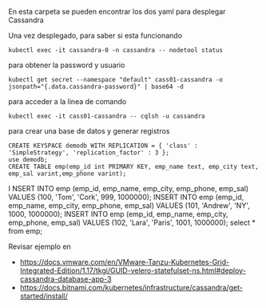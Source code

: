 En esta carpeta se pueden encontrar los dos yaml para desplegar Cassandra

Una vez desplegado, para saber si esta funcionando

    kubectl exec -it cassandra-0 -n cassandra -- nodetool status

para obtener la password y usuario

    kubectl get secret --namespace "default" cass01-cassandra -o jsonpath="{.data.cassandra-password}" | base64 -d


para acceder a la linea de comando

    kubectl exec -it cass01-cassandra -- cqlsh -u cassandra

para crear una base de datos y generar registros


    CREATE KEYSPACE demodb WITH REPLICATION = { 'class' : 'SimpleStrategy', 'replication_factor' : 3 };
    use demodb;
    CREATE TABLE emp(emp_id int PRIMARY KEY, emp_name text, emp_city text, emp_sal varint,emp_phone varint);
I    NSERT INTO emp (emp_id, emp_name, emp_city, emp_phone, emp_sal) VALUES (100, 'Tom', 'Cork', 999, 1000000);
    INSERT INTO emp (emp_id, emp_name, emp_city, emp_phone, emp_sal) VALUES (101, 'Andrew', 'NY', 1000, 1000000);
    INSERT INTO emp (emp_id, emp_name, emp_city, emp_phone, emp_sal) VALUES (102, 'Lara', 'Paris', 1001, 1000000);
    select * from emp;



Revisar ejemplo en 
- https://docs.vmware.com/en/VMware-Tanzu-Kubernetes-Grid-Integrated-Edition/1.17/tkgi/GUID-velero-statefulset-ns.html#deploy-cassandra-database-app-3
- https://docs.bitnami.com/kubernetes/infrastructure/cassandra/get-started/install/
